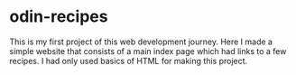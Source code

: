 # odin-recipes
This is my first project of this web development journey. Here I made a simple website that consists of a main index page which had links to a few recipes. I had only used basics of HTML for making this project.